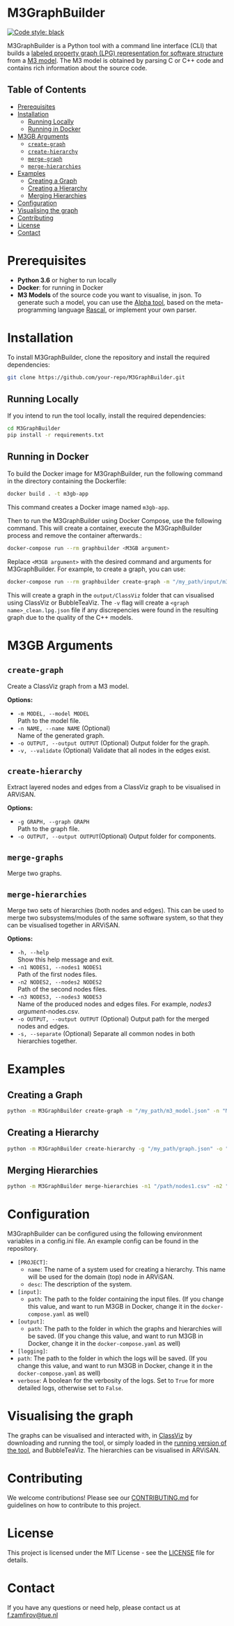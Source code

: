 # M3GraphBuilder
[![Code style: black](https://img.shields.io/badge/code%20style-black-000000.svg)](https://github.com/psf/black)

M3GraphBuilder is a Python tool with a command line interface (CLI) that builds a [labeled property graph (LPG) representation for software structure](https://github.com/rsatrioadi/phd/blob/main/representation.md) from a [M3 model](https://www.rascal-mpl.org/docs/Packages/Clair/API/lang/cpp/M3/). The M3 model is obtained by parsing C or C++ code and contains rich information about the source code.

## Table of Contents
- [Prerequisites](#prerequisites)
- [Installation](#installation)
    - [Running Locally](#running-locally)
    - [Running in Docker](#running-in-docker)
- [M3GB Arguments](#m3gb-arguments)
    - [`create-graph`](#create-graph)
    - [`create-hierarchy`](#create-hierarchy)
    - [`merge-graph`](#merge-graphs)
    - [`merge-hierarchies`](#merge-hierarchies)
- [Examples](#examples)
  - [Creating a Graph](#creating-a-graph)
  - [Creating a Hierarchy](#creating-a-hierarchy)
  - [Merging Hierarchies](#merging-hierarchies)
- [Configuration](#configuration)
- [Visualising the graph](#visualising-the-graph)
- [Contributing](#contributing)
- [License](#license)
- [Contact](#contact)

# Prerequisites
- **Python 3.6** or higher to run locally
- **Docker**: for running in Docker
- **M3 Models** of the source code you want to visualise, in json. To generate such a model, you can use the [Alpha tool](https://github.com/LightFLP/Alpha), based on the meta-programming language [Rascal](https://www.rascal-mpl.org/), or implement your own parser.

# Installation

To install M3GraphBuilder, clone the repository and install the required dependencies:

```sh
git clone https://github.com/your-repo/M3GraphBuilder.git
```

## Running Locally

If you intend to run the tool locally, install the required dependencies:
```sh
cd M3GraphBuilder
pip install -r requirements.txt
```
## Running in Docker

To build the Docker image for M3GraphBuilder, run the following command in the directory containing the Dockerfile:

```sh
docker build . -t m3gb-app
```

This command creates a Docker image named `m3gb-app`.

Then to run the M3GraphBuilder using Docker Compose, use the following command. This will create a container, execute the M3GraphBuilder process and remove the container afterwards.:

```sh
docker-compose run --rm graphbuilder <M3GB argument>
```

Replace `<M3GB argument>` with the desired command and arguments for M3GraphBuilder. For example, to create a graph, you can use:

```sh
docker-compose run --rm graphbuilder create-graph -m "/my_path/input/m3_model.json" -v
```

This will create a graph in the `output/ClassViz` folder that can visualised using ClassViz or BubbleTeaViz. The `-v` flag will create a `<graph name>_clean.lpg.json` file if any discrepencies were found in the resulting graph due to the quality of the C++ models.

# M3GB Arguments

## `create-graph`
Create a ClassViz graph from a M3 model.

**Options:**
- `-m MODEL, --model MODEL`  
    Path to the model file.
- `-n NAME, --name NAME` (Optional)  
    Name of the generated graph.
- `-o OUTPUT, --output OUTPUT` (Optional)
    Output folder for the graph.
- `-v, --validate` (Optional) 
    Validate that all nodes in the edges exist.

## `create-hierarchy`
Extract layered nodes and edges from a ClassViz graph to be visualised in ARViSAN.

**Options:**
- `-g GRAPH, --graph GRAPH`  
    Path to the graph file.
- `-o OUTPUT, --output OUTPUT`(Optional)
    Output folder for components.

## `merge-graphs`
Merge two graphs.

## `merge-hierarchies`
Merge two sets of hierarchies (both nodes and edges). This can be used to merge two subsystems/modules of the same software system, so that they can be visualised together in ARViSAN. 

**Options:**
- `-h, --help`  
    Show this help message and exit.
- `-n1 NODES1, --nodes1 NODES1`  
    Path of the first nodes files.
- `-n2 NODES2, --nodes2 NODES2`  
    Path of the second nodes files.
- `-n3 NODES3, --nodes3 NODES3`  
    Name of the produced nodes and edges files. For example, *nodes3 argument*-nodes.csv.
- `-o OUTPUT, --output OUTPUT` (Optional)
    Output path for the merged nodes and edges.
- `-s, --separate` (Optional)
    Separate all common nodes in both hierarchies together.

# Examples

## Creating a Graph
```sh
python -m M3GraphBuilder create-graph -m "/my_path/m3_model.json" -n "MyGraph" -o "/output_path"
```
## Creating a Hierarchy
```sh
python -m M3GraphBuilder create-hierarchy -g "/my_path/graph.json" -o "/output_path"
```
## Merging Hierarchies
```sh
python -m M3GraphBuilder merge-hierarchies -n1 "/path/nodes1.csv" -n2 "/path/nodes2.csv" -n3 "merged" -o "/output_path"
```

# Configuration

M3GraphBuilder can be configured using the following environment variables in a config.ini file. An example config can be found in the repository.

- `[PROJECT]`:
    - `name`: The name of a system used for creating a hierarchy. This name will be used for the domain (top) node in ARViSAN.
    - `desc`: The description of the system.
- `[input]`:
    - `path`: The path to the folder containing the input files. (If you change this value, and want to run M3GB in Docker, change it in the `docker-compose.yaml` as well)
- `[output]`:
    - `path`: The path to the folder in which the graphs and hierarchies will be saved. (If you change this value, and want to run M3GB in Docker, change it in the `docker-compose.yaml` as well)
- `[logging]`:
- `path`: The path to the folder in which the logs will be saved. (If you change this value, and want to run M3GB in Docker, change it in the `docker-compose.yaml` as well)
- `verbose`: A boolean for the verbosity of the logs. Set to `True` for more detailed logs, otherwise set to `False`.

# Visualising the graph
The graphs can be visualised and interacted with, in [ClassViz](https://github.com/rsatrioadi/classviz) by downloading and running the tool, or simply loaded in the [running version of the tool](https://rsatrioadi.github.io/classviz/), and BubbleTeaViz. The hierarchies can be visualised in ARViSAN.

# Contributing

We welcome contributions! Please see our [CONTRIBUTING.md](CONTRIBUTING.md) for guidelines on how to contribute to this project.

# License

This project is licensed under the MIT License - see the [LICENSE](LICENSE) file for details.
# Contact

If you have any questions or need help, please contact us at [f.zamfirov@tue.nl](mailto:f.zamfirov@tue.nl)